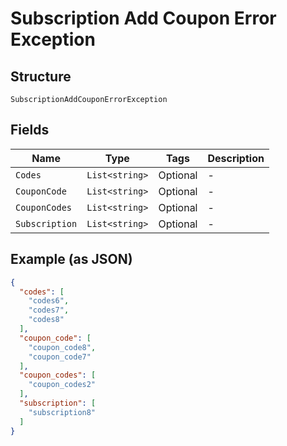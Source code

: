 
# Subscription Add Coupon Error Exception

## Structure

`SubscriptionAddCouponErrorException`

## Fields

| Name | Type | Tags | Description |
|  --- | --- | --- | --- |
| `Codes` | `List<string>` | Optional | - |
| `CouponCode` | `List<string>` | Optional | - |
| `CouponCodes` | `List<string>` | Optional | - |
| `Subscription` | `List<string>` | Optional | - |

## Example (as JSON)

```json
{
  "codes": [
    "codes6",
    "codes7",
    "codes8"
  ],
  "coupon_code": [
    "coupon_code8",
    "coupon_code7"
  ],
  "coupon_codes": [
    "coupon_codes2"
  ],
  "subscription": [
    "subscription8"
  ]
}
```

